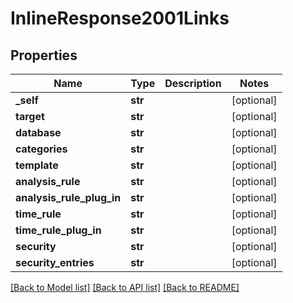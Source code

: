 # InlineResponse2001Links

## Properties
Name | Type | Description | Notes
------------ | ------------- | ------------- | -------------
**_self** | **str** |  | [optional] 
**target** | **str** |  | [optional] 
**database** | **str** |  | [optional] 
**categories** | **str** |  | [optional] 
**template** | **str** |  | [optional] 
**analysis_rule** | **str** |  | [optional] 
**analysis_rule_plug_in** | **str** |  | [optional] 
**time_rule** | **str** |  | [optional] 
**time_rule_plug_in** | **str** |  | [optional] 
**security** | **str** |  | [optional] 
**security_entries** | **str** |  | [optional] 

[[Back to Model list]](../README.md#documentation-for-models) [[Back to API list]](../README.md#documentation-for-api-endpoints) [[Back to README]](../README.md)



